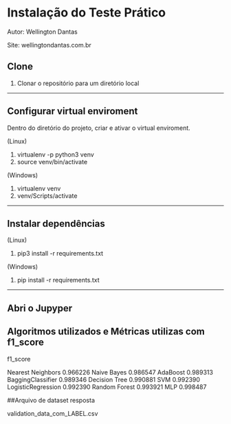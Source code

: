 # Instalação do Teste Prático

Autor: Wellington Dantas

Site: wellingtondantas.com.br



## Clone

1. Clonar o repositório para um diretório local

---

## Configurar virtual enviroment

Dentro do diretório do projeto, criar e ativar o virtual enviroment.

(Linux)

1. virtualenv -p python3 venv
2. source venv/bin/activate

(Windows)

1. virtualenv venv
2. venv/Scripts/activate

---

## Instalar dependências

(Linux)

1. pip3 install -r requirements.txt

(Windows)
1. pip install -r requirements.txt
---

## Abri o Jupyper


## Algoritmos utilizados e Métricas utilizas com f1_score

f1_score

Nearest Neighbors	0.966226
Naive Bayes	0.986547
AdaBoost	0.989313
BaggingClassifier	0.989346
Decision Tree	0.990881
SVM	0.992390
LogisticRegression	0.992390
Random Forest	0.993921
MLP	0.998487


##Arquivo de dataset resposta

validation_data_com_LABEL.csv











